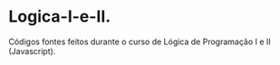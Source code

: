 # Logica-I-e-II.
Códigos fontes feitos durante o curso de Lógica de Programação I e II (Javascript).
